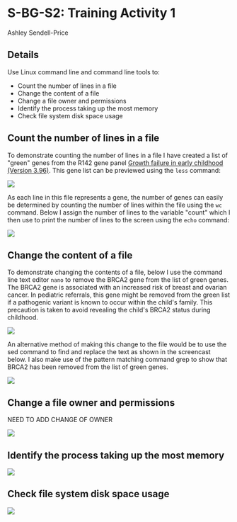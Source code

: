 # S-BG-S2: Training Activity 1
Ashley Sendell-Price

## Details
Use Linux command line and command line tools to:
- Count the number of lines in a file
- Change the content of a file
- Change a file owner and permissions
- Identify the process taking up the most memory
- Check file system disk space usage

## Count the number of lines in a file
To demonstrate counting the number of lines in a file I have created a list of "green" genes from the R142 gene panel [Growth failure in early childhood (Version 3.96)](https://panelapp.genomicsengland.co.uk/panels/473/). This gene list can be previewed using the `less` command:

![](gifs/preview_genes.gif)

As each line in this file represents a gene, the number of genes can easily be determined by counting the number of lines within the file using the `wc` command. Below I assign the number of lines to the variable "count" which I then use to print the number of lines to the screen using the `echo` command:

![](gifs/count_lines.gif)


## Change the content of a file
To demonstrate changing the contents of a file, below I use the command line text editor `nano` to remove the BRCA2 gene from the list of green genes. The BRCA2 gene is associated with an increased risk of breast and ovarian cancer. In pediatric referrals, this gene might be removed from the green list if a pathogenic variant is known to occur within the child's family. This precaution is taken to avoid revealing the child's BRCA2 status during childhood.

![](gifs/change_file_content_nano.gif)

An alternative method of making this change to the file would be to use the sed command to find and replace the text as shown in the screencast below. I also make use of the pattern matching command grep to show that BRCA2 has been removed from the list of green genes.

![](gifs/change_file_content_sed.gif)


## Change a file owner and permissions

NEED TO ADD CHANGE OF OWNER

![](gifs/chmod.gif)



## Identify the process taking up the most memory

![](gifs/top_memory.gif)

## Check file system disk space usage

![](gifs/disk_usage.gif)




 